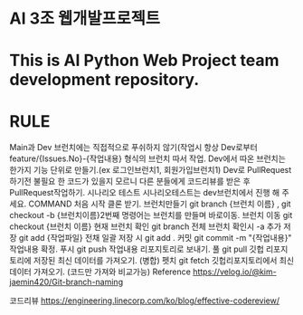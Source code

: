 # AI 3조 웹개발프로젝트

# This is AI Python Web Project team development repository.
# RULE

Main과 Dev 브런치에는 직접적으로 푸쉬하지 않기(작업시 항상 Dev로부터 feature/{Issues.No}-{작업내용} 형식의 브런치 따서 작업.
Dev에서 따온 브런치는 한가지 기능 단위로 만들기.(ex 로그인브런치1, 회원가입브런치1)
Dev로 PullRequest 하기전 불필요 한 코드가 있을지 모르니 다른 분들에게 코드리뷰를 받은 후 PullRequest작업하기.
시나리오 테스트
시나리오테스트는 dev브런치에서 진행 해 주세요.
COMMAND
처음 시작 클론 받기.
브런치만들기 git branch {브런치 이름} , git checkout -b {브런치이름}2번째 명령어는 브런치를 만들며 바로이동.
브런치 이동 git checkout {브런치 이름}
현재 브런치 확인 git branch 전체 브런치 확인시 -a 추가
저장 git add {작업파일} 전채 일괄 저장 시 git add .
커밋 git commit -m "{작업내용}" 작업내용 확정.
푸시 git push 작업내용 리포지토리로 보내기.
풀 git pull 깃헙 리포지토리에 저장된 최신 데이터를 가져오기. (병합)
펫치 git fetch 깃헙리포지토리에서 최신데이터 가져오기. (코드만 가져와 비교가능)
Reference
https://velog.io/@kim-jaemin420/Git-branch-naming

코드리뷰
https://engineering.linecorp.com/ko/blog/effective-codereview/
